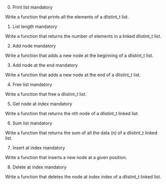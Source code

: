 0. Print list mandatory

Write a function that prints all the elements of a dlistint_t list.

1. List length mandatory

Write a function that returns the number of elements in a linked dlistint_t list.

2. Add node mandatory

Write a function that adds a new node at the beginning of a dlistint_t list.

3. Add node at the end mandatory

Write a function that adds a new node at the end of a dlistint_t list.

4. Free list mandatory

Write a function that free a dlistint_t list.

5. Get node at index mandatory

Write a function that returns the nth node of a dlistint_t linked list.

6. Sum list mandatory

Write a function that returns the sum of all the data (n) of a dlistint_t linked list.

7. Insert at index mandatory

Write a function that inserts a new node at a given position.

8. Delete at index mandatory

Write a function that deletes the node at index index of a dlistint_t linked list.
